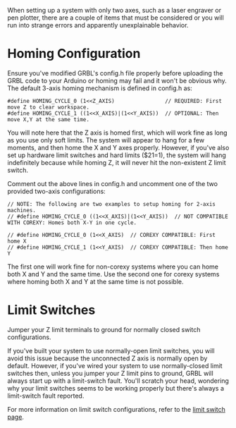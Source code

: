 When setting up a system with only two axes, such as a laser engraver or pen plotter, there are a couple of items that must be considered or you will run into strange errors and apparently unexplainable behavior.

# Homing Configuration

Ensure you've modified GRBL's config.h file properly before uploading the GRBL code to your Arduino or homing may fail and it won't be obvious why. The default 3-axis homing mechanism is defined in config.h as:

```
#define HOMING_CYCLE_0 (1<<Z_AXIS)                // REQUIRED: First move Z to clear workspace.
#define HOMING_CYCLE_1 ((1<<X_AXIS)|(1<<Y_AXIS))  // OPTIONAL: Then move X,Y at the same time.
```

You will note here that the Z axis is homed first, which will work fine as long as you use only soft limits. The system will appear to hang for a few moments, and then home the X and Y axes properly. However, if you've also set up hardware limit switches and hard limits ($21=1), the system will hang indefinitely because while homing Z, it will never hit the non-existent Z limit switch. 

Comment out the above lines in config.h and uncomment one of the two provided two-axis configurations:

```
// NOTE: The following are two examples to setup homing for 2-axis machines.
// #define HOMING_CYCLE_0 ((1<<X_AXIS)|(1<<Y_AXIS))  // NOT COMPATIBLE WITH COREXY: Homes both X-Y in one cycle. 

// #define HOMING_CYCLE_0 (1<<X_AXIS)  // COREXY COMPATIBLE: First home X
// #define HOMING_CYCLE_1 (1<<Y_AXIS)  // COREXY COMPATIBLE: Then home Y
```

The first one will work fine for non-corexy systems where you can home both X and Y and the same time. Use the second one for corexy systems where homing both X and Y at the same time is not possible.

# Limit Switches

Jumper your Z limit terminals to ground for normally closed switch configurations.

If you've built your system to use normally-open limit switches, you will avoid this issue because the unconnected Z axis is normally open by default. However, if you've wired your system to use normally-closed limit switches then, unless you jumper your Z limit pins to ground, GRBL will always start up with a limit-switch fault. You'll scratch your head, wondering why your limit switches seems to be working properly but there's always a limit-switch fault reported. 

For more information on limit switch configurations, refer to the [limit switch page](https://github.com/gnea/grbl/wiki/Wiring-Limit-Switches).
